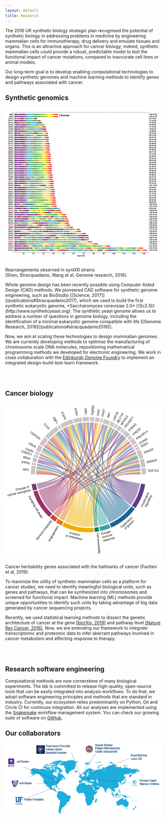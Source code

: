 ```yaml
---
layout: default
title: Research
---
```

The 2016 UK synthetic biology strategic plan recognised the potential of synthetic biology in addressing problems in medicine by engineering mammalian cells for immunotherapy, drug delivery and emulate tissues and organs. This is an attractive approach for cancer biology; indeed, synthetic mammalian cells could provide a robust, predictable model to test the functional impact of cancer mutations, compared to inaccurate cell lines or animal models. 

Our long-term goal is to develop enabling computational technologies to design synthetic genomes and machine learning methods to identify genes and pathways associated with cancer.

## Synthetic genomics
<div class="figure figure-left figure-small">
    <img src="images/scramble.png"/>
    <p class="caption">Rearrangements observed in synIXR strains <br/>(Shen, Stracquadanio, Wang et al, Genome research, 2016).</p>
</div>
Whole genome design has been recently possible using Computer Aided Design (CAD) methods. We pioneered CAD software for synthetic genome engineering, such as BioStudio [[Science, 2017]](/publications#Stracquadanio2017), which we used to build the first synthetic eukaryotic genome, *Saccharomyces cerevisiae 2.0* [(Sc2.0)](http://www.syntheticyeast.org). The synthetic yeast genome allows us to address a number of questions in genome biology, including the identification of a minimal eukaryotic genome compatible with life [[Genome Research, 2016](/publications#stracquadanio2016)].

Now, we aim at scaling these technologies to design mammalian genomes. We are currently developing methods to optimise the manufacturing of chromosome scale DNA molecules, repositioning mathematical programming methods we developed for electronic engineering. We work in close collaboration with the [Edinburgh Genome Foundry](https://www.genomefoundry.org) to implement an integrated design-build-test-learn framework. 


<br/>
<br/>

## Cancer biology
<div class="figure figure-right figure-small">
    <img src="images/hallmarks.png"/>
    <p class="caption">Cancer heritability genes associated with the hallmarks of cancer (Fanfani et al, 2019).</p>
</div>

To maximize the utility of synthetic mammalian cells as a platform for cancer studies, we need to identify meaningful biological units, such as genes and pathways, that can be synthesized into chromosomes and screened for functional impact. Machine learning (ML) methods provide unique opportunities to identify such units by taking advantage of big data generated by cancer sequencing projects. 

Recently, we used statistical learning methods to dissect the genetic architecture of cancer at the gene [[biorXiv, 2019]](/publications#stracquadanio2019) and pathway level [[Nature Rev Cancer, 2016]](/publications#stracquadanio2016-nature). Now, we are extending our framework to integrate transcriptomic and proteomic data to infer aberrant pathways involved in cancer metabolism and affecting response to therapy.

<br/>
<br/>

## Research software engineering
Computational methods are now cornerstone of many biological experiments. The lab is committed to release high-quality, open-source tools that can be easily integrated into analysis workflows. To do that, we adopt software engineering principles and methods that are standard in industry. Currently, our ecosystem relies predominantly on Python, Git and Circle CI for continuos integration. All our analyses are implemented using the [Snakemake](https://snakemake.readthedocs.io/en/stable/) workflow management system. You can check our growing suite of software on [GitHub](https://github.com/stracquadaniolab).

## Our collaborators
<div style="text-align:center">
    <img src="images/collaborators.png" />
</div>